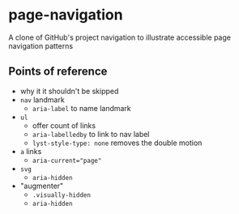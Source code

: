 # page-navigation
A clone of GitHub's project navigation to illustrate accessible page navigation patterns

## Points of reference

* why it it shouldn't be skipped
* `nav` landmark
  * `aria-label` to name landmark
* `ul`
  * offer count of links
  * `aria-labelledby` to link to nav label
  * `lyst-style-type: none` removes the double motion
* `a` links
  * `aria-current="page"`
* `svg`
  * `aria-hidden`
* "augmenter"
  * `.visually-hidden`
  * `aria-hidden`